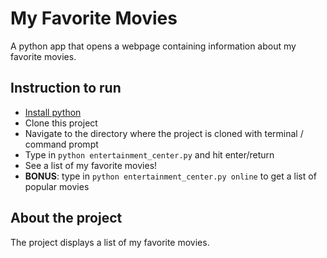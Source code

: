 # My Favorite Movies
A python app that opens a webpage containing information about my favorite movies.

## Instruction to run
* [Install python](https://www.python.org/downloads/release/python-2713/)
* Clone this project
* Navigate to the directory where the project is cloned with terminal / command prompt
* Type in `python entertainment_center.py` and hit enter/return
* See a list of my favorite movies!
* **BONUS**: type in `python entertainment_center.py online` to get a list of popular movies


## About the project

The project displays a list of my favorite movies.